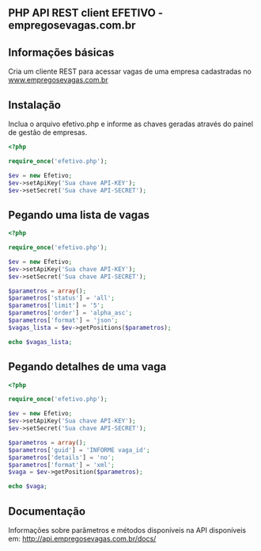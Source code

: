 ## PHP API REST client EFETIVO - empregosevagas.com.br


## Informações básicas

Cria um cliente REST para acessar vagas de uma empresa cadastradas no www.empregosevagas.com.br

## Instalação

Inclua o arquivo efetivo.php e informe as chaves geradas através do painel de gestão de empresas.

```php
<?php

require_once('efetivo.php');

$ev = new Efetivo;
$ev->setApiKey('Sua chave API-KEY');
$ev->setSecret('Sua chave API-SECRET');

```

## Pegando uma lista de vagas

```php
<?php

require_once('efetivo.php');

$ev = new Efetivo;
$ev->setApiKey('Sua chave API-KEY');
$ev->setSecret('Sua chave API-SECRET');

$parametros = array();
$parametros['status'] = 'all';
$parametros['limit'] = '5';
$parametros['order'] = 'alpha_asc';
$parametros['format'] = 'json';
$vagas_lista = $ev->getPositions($parametros);

echo $vagas_lista;

```


## Pegando detalhes de uma vaga

```php
<?php

require_once('efetivo.php');

$ev = new Efetivo;
$ev->setApiKey('Sua chave API-KEY');
$ev->setSecret('Sua chave API-SECRET');

$parametros = array();
$parametros['guid'] = 'INFORME vaga_id';
$parametros['details'] = 'no';
$parametros['format'] = 'xml';
$vaga = $ev->getPosition($parametros);

echo $vaga;

```


## Documentação

Informações sobre parâmetros e métodos disponíveis na API disponíveis em: http://api.empregosevagas.com.br/docs/


